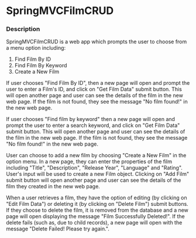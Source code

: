 # SpringMVCFilmCRUD

### Description

SpringMVCFilmCRUD is a web app which prompts the user to choose from a menu option including:

1. Find Film By ID
2. Find Film By Keyword
3. Create a New Film

If user chooses "Find Film By ID", then a new page will open and prompt the user to enter a Film's ID, and click on "Get Film Data" submit button. This will open another page and user can see the details of the film in the new web page. If the film is not found, they see the message "No film found!" in the new web page.

If user chooses "Find film by keyword" then a new page will open and prompt the user to enter a search keyword, and click on "Get Film Data" submit button. This will open another page and user can see the details of the film in the new web page. If the film is not found, they see the message "No film found!" in the new web page.

User can choose to add a new film by choosing "Create a New Film" in the option menu. In a new page, they can enter the properties of the film including "Title", "Description", "Release Year", "Language" and "Rating". User's input will be used to create a new Film object. Clicking on "Add Film" submit button will open another page and user can see the details of the film they created in the new web page.

When a user retrieves a film, they have the option of editing (by clicking on "Edit Film Data") or deleting it (by clicking on "Delete Film") submit buttons. If they choose to delete the film, it is removed from the database and a new page will open displaying the message "Film Successfully Deleted!". If the delete fails (such as, due to child records), a new page will open with the message "Delete Failed! Please try again.".
